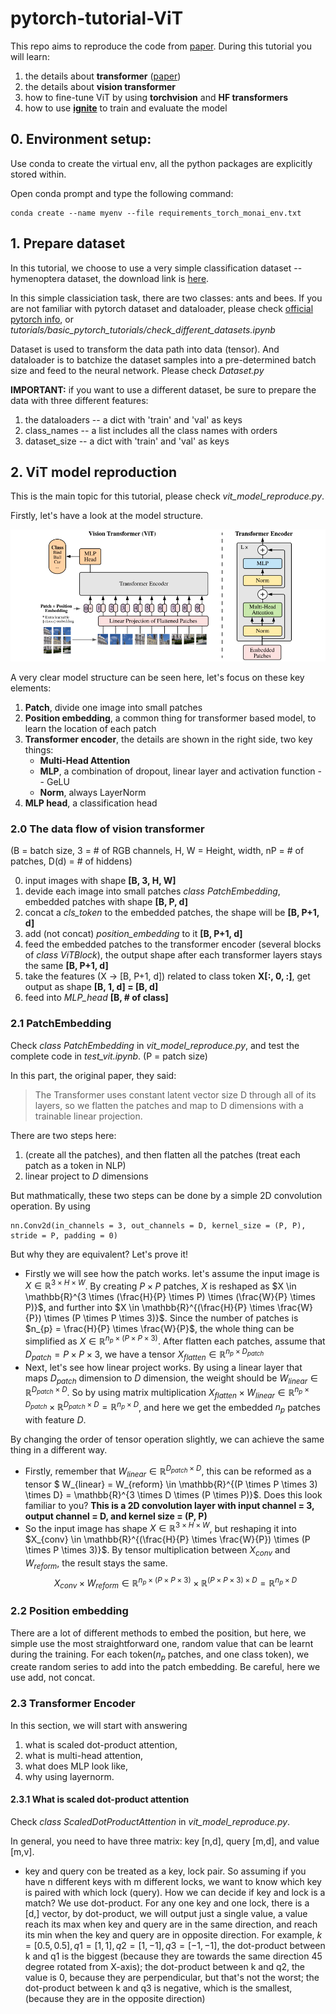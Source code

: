# pytorch-tutorial-ViT

This repo aims to reproduce the code from [paper](https://arxiv.org/abs/2010.11929). During this tutorial you will learn:
1. the details about **transformer** ([paper](https://arxiv.org/abs/1706.03762))
2. the details about **vision transformer**
3. how to fine-tune ViT by using **torchvision** and **HF transformers**   
4. how to use [**ignite**](https://pytorch-ignite.ai/) to train and evaluate the model


## 0. Environment setup:

Use conda to create the virtual env, all the python packages are explicitly stored within.

Open conda prompt and type the following command:
```
conda create --name myenv --file requirements_torch_monai_env.txt
```

## 1. Prepare dataset
In this tutorial, we choose to use a very simple classification dataset -- hymenoptera dataset, the download link is [here](https://download.pytorch.org/tutorial/hymenoptera_data.zip).

In this simple classiciation task, there are two classes: ants and bees. If you are not familiar with pytorch dataset and dataloader, please check [official pytorch info](https://pytorch.org/tutorials/beginner/basics/data_tutorial.html), or *tutorials/basic_pytorch_tutorials/check_different_datasets.ipynb*

Dataset is used to transform the data path into data (tensor). And dataloader is to batchize the dataset samples into a pre-determined batch size and feed to the neural network. Please check *Dataset.py*

**IMPORTANT:** if you want to use a different dataset, be sure to prepare the data with three different features:
1. the dataloaders -- a dict with 'train' and 'val' as keys
2. class_names -- a list includes all the class names with orders
3. dataset_size -- a dict with 'train' and 'val' as keys

## 2. ViT model reproduction
This is the main topic for this tutorial, please check *vit_model_reproduce.py*.

Firstly, let's have a look at the model structure.

<p align="center">
<img src="./img/ViT_model_structure.png">
</p>

A very clear model structure can be seen here, let's focus on these key elements:
1. **Patch**, divide one image into small patches
2. **Position embedding**, a common thing for transformer based model, to learn the location of each patch
3. **Transformer encoder**, the details are shown in the right side, two key things:
    * **Multi-Head Attention**
    * **MLP**, a combination of dropout, linear layer and activation function -- GeLU
    * **Norm**, always LayerNorm
4. **MLP head**, a classification head

### 2.0 The data flow of vision transformer  
(B = batch size, 3 = # of RGB channels, H, W = Height, width, nP = # of patches, D(d) = # of hiddens)

0. input images with shape **[B, 3, H, W]**
1. devide each image into small patches *class PatchEmbedding*, embedded patches with shape **[B, P, d]**
2. concat a *cls_token* to the embedded patches, the shape will be **[B, P+1, d]**
3. add (not concat) *position_embedding* to it **[B, P+1, d]**
4. feed the embedded patches to the transformer encoder (several blocks of *class ViTBlock*), the output shape after each transformer layers stays the same **[B, P+1, d]**
5. take the features (X -> [B, P+1, d]) related to class token **X[:, 0, :]**, get output as shape **[B, 1, d] = [B, d]**
6. feed into *MLP_head* **[B, # of class]**

### 2.1 PatchEmbedding
Check *class PatchEmbedding* in *vit_model_reproduce.py*, and test the complete code in *test_vit.ipynb*. (P = patch size)

In this part, the original paper, they said:
>The Transformer uses constant latent vector size D through all of its layers, so we
flatten the patches and map to D dimensions with a trainable linear projection.

There are two steps here:
1. (create all the patches), and then flatten all the patches (treat each patch as a token in NLP)
2. linear project to $D$ dimensions

But mathmatically, these two steps can be done by a simple 2D convolution operation. By using 
~~~
nn.Conv2d(in_channels = 3, out_channels = D, kernel_size = (P, P), stride = P, padding = 0)
~~~
But why they are equivalent? Let's prove it!
* Firstly we will see how the patch works. let's assume the input image is $X \in \mathbb{R}^{3 \times H \times W}$. By creating $P \times P$ patches, $X$ is reshaped as $X \in \mathbb{R}^{3 \times (\frac{H}{P} \times P) \times (\frac{W}{P} \times P)}$, and further into $X \in \mathbb{R}^{(\frac{H}{P} \times \frac{W}{P}) \times (P \times P \times 3)}$. Since the number of patches is $n_{p} = \frac{H}{P} \times \frac{W}{P}$, the whole thing can be simplified as $X \in \mathbb{R}^{n_{p} \times (P \times P \times 3)}$. After flatten each patches, assume that $D_{patch} = P \times P \times 3$, we have a tensor $X_{flatten} \in \mathbb{R}^{n_{p} \times D_{patch}}$
* Next, let's see how linear project works. By using a linear layer that maps $D_{patch}$ dimension to $D$ dimension, the weight should be $W_{linear} \in \mathbb{R}^{D_{patch} \times D}$. So by using matrix multiplication $X_{flatten} \times W_{linear} \in \mathbb{R}^{n_{p} \times D_{patch}} \times \mathbb{R}^{D_{patch} \times D} = \mathbb{R}^{n_{p} \times D}$, and here we get the embedded $n_{p}$ patches with feature $D$. 

By changing the order of tensor operation slightly, we can achieve the same thing in a different way. 
* Firstly, remember that $W_{linear} \in  \mathbb{R}^{D_{patch} \times D}$, this can be reformed as a tensor $ W_{linear} = W_{reform} \in \mathbb{R}^{(P \times P \times 3) \times D} = \mathbb{R}^{3 \times D \times (P \times P)}$. Does this look familiar to you? **This is a 2D convolution layer with input channel = 3, output channel = D, and kernel size = (P, P)** 
* So the input image has shape $X \in \mathbb{R}^{3 \times H \times W}$, but reshaping it into $X_{conv} \in \mathbb{R}^{(\frac{H}{P} \times \frac{W}{P}) \times (P \times P \times 3)}$. By tensor multiplication between $X_{conv}$ and $W_{reform}$, the result stays the same.
$$X_{conv} \times W_{reform} \in  \mathbb{R}^{n_p \times (P \times P \times 3)} \times \mathbb{R}^{(P \times P \times 3) \times D} = \mathbb{R}^{n_p \times D}$$

### 2.2 Position embedding
There are a lot of different methods to embed the position, but here, we simple use the most straightforward one, random value that can be learnt during the training. For each token($n_p$ patches, and one class token), we create random series to add into the patch embedding. Be careful, here we use add, not concat.

### 2.3 Transformer Encoder
In this section, we will start with answering 
1. what is scaled dot-product attention, 
2. what is multi-head attention,
3. what does MLP look like,
4. why using layernorm.

#### 2.3.1 What is scaled dot-product attention
Check *class ScaledDotProductAttention* in *vit_model_reproduce.py*. 

In general, you need to have three matrix: key [n,d], query [m,d], and value [m,v]. 

* key and query con be treated as a key, lock pair. So assuming if you have n different keys with m different locks, we want to know which key is paired with which lock (query). How we can decide if key and lock is a match? We use dot-product. For any one key and one lock, there is a [d,] vector, by dot-product, we will output just a single value, a value reach its max when key and query are in the same direction, and reach its min when the key and query are in opposite direction. For example, $k = [0.5, 0.5], q1 = [1, 1], q2 = [1,-1], q3 = [-1,-1]$, the dot-product between k and q1 is the biggest (because they are towards the same direction 45 degree rotated from X-axis); the dot-product between k and q2, the value is 0, because they are perpendicular, but that's not the worst; the dot-product between k and q3 is negative, which is the smallest, (because they are in the opposite direction) 
